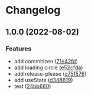# Changelog

## 1.0.0 (2022-08-02)


### Features

* add commitizen ([71e42fd](https://github.com/sklme/vue2-stated-box/commit/71e42fd39e2f49c1b945e67fc8e433c82c4c367a))
* add loading circle ([e52cfda](https://github.com/sklme/vue2-stated-box/commit/e52cfdae7310cef5cc56f52e4bd1700894aab6a6))
* add release-please ([e75f576](https://github.com/sklme/vue2-stated-box/commit/e75f576b34e7dcc7578bd09057713e4a64c7a8e1))
* add useState ([d348819](https://github.com/sklme/vue2-stated-box/commit/d3488192c03dd685744130b6ed399d7bbf5765b7))
* test ([24bb680](https://github.com/sklme/vue2-stated-box/commit/24bb680e97497472018f2097009a9d5057e4b015))
